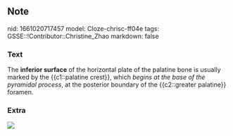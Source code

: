 ## Note
nid: 1661020717457
model: Cloze-chrisc-ff04e
tags: GSSE::!Contributor::Christine_Zhao
markdown: false

### Text
<div>
  <div>
    <div>
      The <b>inferior surface</b> of the horizontal plate of the
      palatine bone is usually marked by the {{c1::palatine
      crest}}, which <i>begins at the base of the pyramidal
      process</i>, at the posterior boundary of the {{c2::greater
      palatine}} foramen.
    </div>
  </div>
</div>

### Extra
<div>
  <div>
    <div><img src= 
    "paste-193cccb1c68935d6a43cb27869388d966a7c5aa7.jpg"></div>
  </div>
</div>
